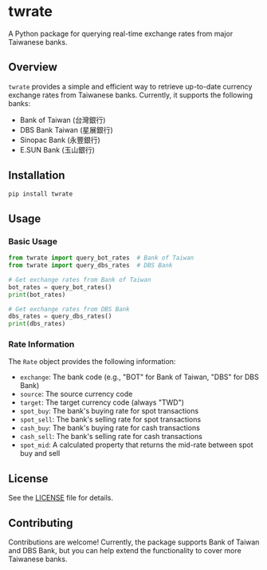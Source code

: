 # twrate

A Python package for querying real-time exchange rates from major Taiwanese banks.

## Overview

`twrate` provides a simple and efficient way to retrieve up-to-date currency exchange rates from Taiwanese banks. Currently, it supports the following banks:

- Bank of Taiwan (台灣銀行)
- DBS Bank Taiwan (星展銀行)
- Sinopac Bank (永豐銀行)
- E.SUN Bank (玉山銀行)

## Installation

```bash
pip install twrate
```

## Usage

### Basic Usage

```python
from twrate import query_bot_rates  # Bank of Taiwan
from twrate import query_dbs_rates  # DBS Bank

# Get exchange rates from Bank of Taiwan
bot_rates = query_bot_rates()
print(bot_rates)

# Get exchange rates from DBS Bank
dbs_rates = query_dbs_rates()
print(dbs_rates)
```

### Rate Information

The `Rate` object provides the following information:

- `exchange`: The bank code (e.g., "BOT" for Bank of Taiwan, "DBS" for DBS Bank)
- `source`: The source currency code
- `target`: The target currency code (always "TWD")
- `spot_buy`: The bank's buying rate for spot transactions
- `spot_sell`: The bank's selling rate for spot transactions
- `cash_buy`: The bank's buying rate for cash transactions
- `cash_sell`: The bank's selling rate for cash transactions
- `spot_mid`: A calculated property that returns the mid-rate between spot buy and sell

## License

See the [LICENSE](LICENSE) file for details.

## Contributing

Contributions are welcome! Currently, the package supports Bank of Taiwan and DBS Bank, but you can help extend the functionality to cover more Taiwanese banks.
